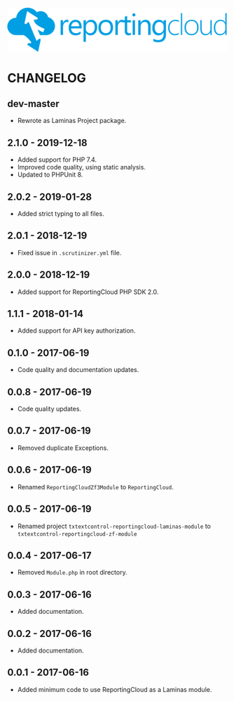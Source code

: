 ![Logo](./resource/rc_logo_512.png)

# CHANGELOG

## dev-master

* Rewrote as Laminas Project package.

## 2.1.0 - 2019-12-18

* Added support for PHP 7.4.
* Improved code quality, using static analysis.
* Updated to PHPUnit 8.

## 2.0.2 - 2019-01-28

* Added strict typing to all files.

## 2.0.1 - 2018-12-19

* Fixed issue in `.scrutinizer.yml` file.

## 2.0.0 - 2018-12-19

* Added support for ReportingCloud PHP SDK 2.0.

## 1.1.1 - 2018-01-14

* Added support for API key authorization.

## 0.1.0 - 2017-06-19

* Code quality and documentation updates.

## 0.0.8 - 2017-06-19

* Code quality updates.

## 0.0.7 - 2017-06-19

* Removed duplicate Exceptions.

## 0.0.6 - 2017-06-19

* Renamed `ReportingCloudZf3Module` to `ReportingCloud`.

## 0.0.5 - 2017-06-19

* Renamed project `txtextcontrol-reportingcloud-laminas-module` to `txtextcontrol-reportingcloud-zf-module`

## 0.0.4 - 2017-06-17

* Removed `Module.php` in root directory.

## 0.0.3 - 2017-06-16

* Added documentation.

## 0.0.2 - 2017-06-16

* Added documentation.

## 0.0.1 - 2017-06-16

* Added minimum code to use ReportingCloud as a Laminas module.
